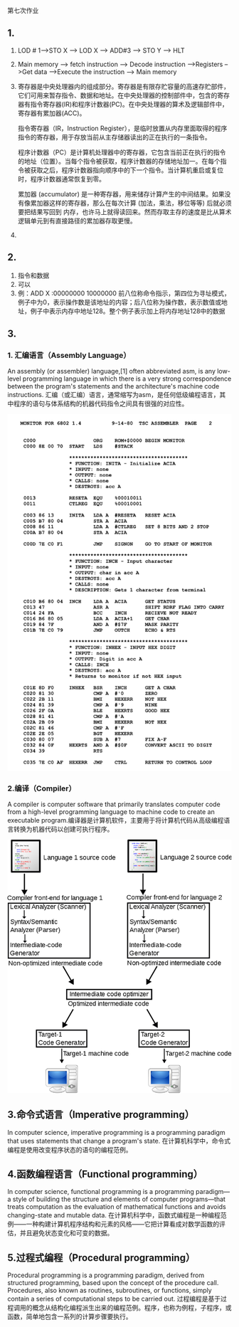 第七次作业
## 1.
1) LOD # 1–>STO X –> LOD X –> ADD#3 –> STO Y –> HLT


2) Main memory –> fetch instruction –> Decode instruction –>Registers –>Get data –>Execute the instruction –> Main memory


3) 寄存器是中央处理器内的组成部分。寄存器是有限存贮容量的高速存贮部件，它们可用来暂存指令、数据和地址。在中央处理器的控制部件中，包含的寄存器有指令寄存器(IR)和程序计数器(PC)。在中央处理器的算术及逻辑部件中，寄存器有累加器(ACC)。

    指令寄存器（IR，Instruction Register），是临时放置从内存里面取得的程序指令的寄存器，用于存放当前从主存储器读出的正在执行的一条指令。

   程序计数器（PC）是计算机处理器中的寄存器，它包含当前正在执行的指令的地址（位置）。当每个指令被获取，程序计数器的存储地址加一。在每个指令被获取之后，程序计数器指向顺序中的下一个指令。当计算机重启或复位时，程序计数器通常恢复到零。

   累加器 (accumulator) 是一种寄存器，用来储存计算产生的中间结果。如果没有像累加器这样的寄存器，那么在每次计算 (加法，乘法，移位等等) 后就必须要把结果写回到 内存，也许马上就得读回来。然而存取主存的速度是比从算术逻辑单元到有直接路径的累加器存取更慢。

4) 

## 2.
1) 指令和数据
2) 可以
3) 例：ADD X :00000000 10000000
前八位称命令指示，第四位为寻址模式，例子中为0，表示操作数是该地址的内容；后八位称为操作数，表示数值或地址，例子中表示内存中地址128。整个例子表示加上将内存地址128中的数据

## 3.
### 1. 汇编语言（Assembly Language）
An assembly (or assembler) language,[1] often abbreviated asm, is any low-level programming language in which there is a very strong correspondence between the program's statements and the architecture's machine code instructions.
汇编（或汇编）语言，通常缩写为asm，是任何低级编程语言，其中程序的语句与体系结构的机器代码指令之间具有很强的对应性。

![](images\汇编语言.png)

### 2.编译（Compiler） 
A compiler is computer software that primarily translates computer code from a high-level programming language to machine code to create an executable program.编译器是计算机软件，主要用于将计算机代码从高级编程语言转换为机器代码以创建可执行程序。

![](images\编译.png)
## 3.命令式语言（Imperative programming）
In computer science, imperative programming is a programming paradigm that uses statements that change a program's state. 
在计算机科学中，命令式编程是使用改变程序状态的语句的编程范例。

## 4.函数编程语言（Functional programming） 
In computer science, functional programming is a programming paradigm—a style of building the structure and elements of computer programs—that treats computation as the evaluation of mathematical functions and avoids changing-state and mutable data. 
在计算机科学中，函数式编程是一种编程范例——一种构建计算机程序结构和元素的风格——它把计算看成对数学函数的评估，并且避免状态变化和可变的数据。

## 5.过程式编程（Procedural programming）
Procedural programming is a programming paradigm, derived from structured programming, based upon the concept of the procedure call. Procedures, also known as routines, subroutines, or functions, simply contain a series of computational steps to be carried out. 
过程编程是基于过程调用的概念从结构化编程派生出来的编程范例。程序，也称为例程，子程序，或函数，简单地包含一系列的计算步骤要执行。

